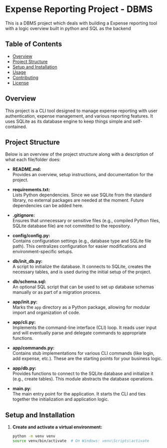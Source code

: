 # Expense Reporting Project - DBMS
 This is a DBMS project which deals with building a Expense reporting tool with a logic overview built in python and SQL as the backend

## Table of Contents
- [Overview](#overview)
- [Project Structure](#project-structure)
- [Setup and Installation](#setup-and-installation)
- [Usage](#usage)
- [Contributing](#contributing)
- [License](#license)

## Overview

This project is a CLI tool designed to manage expense reporting with user authentication, expense management, and various reporting features. It uses SQLite as its database engine to keep things simple and self-contained.

## Project Structure

Below is an overview of the project structure along with a description of what each file/folder does:


- **README.md:**  
  Provides an overview, setup instructions, and documentation for the project.

- **requirements.txt:**  
  Lists Python dependencies. Since we use SQLite from the standard library, no external packages are needed at the moment. Future dependencies can be added here.

- **.gitignore:**  
  Ensures that unnecessary or sensitive files (e.g., compiled Python files, SQLite database file) are not committed to the repository.

- **config/config.py:**  
  Contains configuration settings (e.g., database type and SQLite file path). This centralizes configuration for easier modifications and environment-specific setups.

- **db/init_db.py:**  
  A script to initialize the database. It connects to SQLite, creates the necessary tables, and is used during the initial setup of the project.

- **db/schema.sql:**  
  An optional SQL script that can be used to set up database schemas manually or as part of a migration process.

- **app/__init__.py:**  
  Marks the `app` directory as a Python package, allowing for modular import and organization of code.

- **app/cli.py:**  
  Implements the command-line interface (CLI) loop. It reads user input and will eventually parse and delegate commands to appropriate functions.

- **app/commands.py:**  
  Contains stub implementations for various CLI commands (like login, add expense, etc.). These are the starting points for your business logic.

- **app/db.py:**  
  Provides functions to connect to the SQLite database and initialize it (e.g., create tables). This module abstracts the database operations.

- **main.py:**  
  The main entry point for the application. It starts the CLI and ties together the initialization and application logic.

## Setup and Installation

1. **Create and activate a virtual environment:**
   ```bash
   python -m venv venv
   source venv/bin/activate  # On Windows: venv\Scripts\activate
